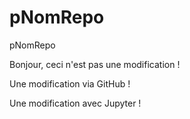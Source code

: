 # pNomRepo
pNomRepo

Bonjour, ceci n'est pas une modification !

Une modification via GitHub !

Une modification avec Jupyter !

